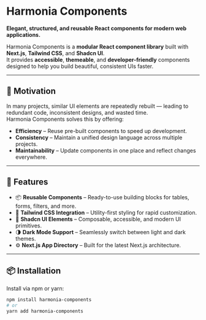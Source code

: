 # **Harmonia Components**  
**Elegant, structured, and reusable React components for modern web applications.**  

Harmonia Components is a **modular React component library** built with **Next.js**, **Tailwind CSS**, and **Shadcn UI**.  
It provides **accessible**, **themeable**, and **developer-friendly** components designed to help you build beautiful, consistent UIs faster.

---

## 🧭 Motivation  

In many projects, similar UI elements are repeatedly rebuilt — leading to redundant code, inconsistent designs, and wasted time.  
Harmonia Components solves this by offering:  

- **Efficiency** – Reuse pre-built components to speed up development.  
- **Consistency** – Maintain a unified design language across multiple projects.  
- **Maintainability** – Update components in one place and reflect changes everywhere.  

---

## 🚀 Features  

- 📦 **Reusable Components** – Ready-to-use building blocks for tables, forms, filters, and more.  
- 🎨 **Tailwind CSS Integration** – Utility-first styling for rapid customization.  
- 🧩 **Shadcn UI Elements** – Composable, accessible, and modern UI primitives.  
- 🌗 **Dark Mode Support** – Seamlessly switch between light and dark themes.  
- ⚙️ **Next.js App Directory** – Built for the latest Next.js architecture.  

---

## 📦 Installation  

Install via npm or yarn:  

```bash
npm install harmonia-components
# or
yarn add harmonia-components
